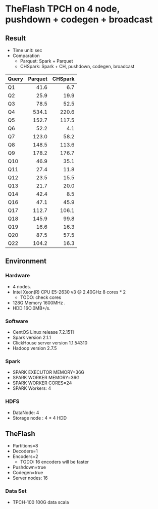 # TheFlash TPCH on 4 node, pushdown + codegen + broadcast

## Result

* Time unit: sec
* Comparation
    * Parquet: Spark + Parquet
    * CHSpark: Spark + CH, pushdown, codegen, broadcast

| Query | Parquet | CHSpark |
| ----- | ------: | ------: |
| Q1    |    41.6 |     6.7 |
| Q2    |    25.9 |    19.9 |
| Q3    |    78.5 |    52.5 |
| Q4    |   534.1 |   220.6 |
| Q5    |   152.7 |   117.5 |
| Q6    |    52.2 |     4.1 |
| Q7    |   123.0 |    58.2 |
| Q8    |   148.5 |   113.6 |
| Q9    |   178.2 |   176.7 |
| Q10   |    46.9 |    35.1 |
| Q11   |    27.4 |    11.8 |
| Q12   |    23.5 |    15.5 |
| Q13   |    21.7 |    20.0 |
| Q14   |    42.4 |     8.5 |
| Q16   |    47.1 |    45.9 |
| Q17   |   112.7 |   106.1 |
| Q18   |   145.9 |    99.8 |
| Q19   |    16.6 |    16.3 |
| Q20   |    87.5 |    57.5 |
| Q22   |   104.2 |    16.3 |


## Environment

### Hardware
* 4 nodes.
* Intel Xeon(R) CPU E5-2630 v3 @ 2.40GHz 8 cores * 2
    * TODO: check cores
* 128G Memory 1600MHz .
* HDD 16O.0MB+/s.

### Software
* CentOS Linux release 7.2.1511
* Spark version 2.1.1
* ClickHouse server version 1.1.54310
* Hadoop version 2.7.5

### Spark
* SPARK EXECUTOR MEMORY=36G
* SPARK WORKER MEMORY=36G
* SPARK WORKER CORES=24
* SPARK Workers: 4

### HDFS
* DataNode: 4
* Storage node : 4 * 4 HDD

## TheFlash
* Partitions=8
* Decoders=1
* Encoders=2
    * TODO: 16 encoders will be faster
* Pushdown=true
* Codegen=true
* Server nodes: 16

### Data Set
* TPCH-100 100G data scala
